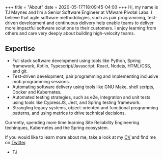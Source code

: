 +++
title = "About"
date = 2020-05-17T18:09:45-04:00
+++
Hi, my name is TJ Maynes and I’m a Senior Software Engineer at VMware Pivotal Labs. I believe that agile software methodologies, such as pair programming, test-driven development and continuous delivery help enable teams to deliver more impactful software solutions to their customers. I enjoy learning from others and care very deeply about building high-velocity teams.

## Expertise
- Full stack software development using tools like Python, Spring framework, Kotlin, Typescript/Javascript, React, Nodejs, HTML/CSS, and git.
- Test-driven development, pair programming and implementing inclusive mob programming sessions.
- Automating software delivery using tools like GNU Make, shell scripts, Docker and Kubernetes.
- Automated testing strategies, such as e2e, integration and unit tests using tools like CypressJS, Jest, and Spring testing framework.
- Strangling legacy systems, object-oriented and functional programming patterns, and using metrics to drive technical decisions.

Currently, spending more time learning Site Reliability Engineering techinques, Kubernetes and the Spring ecosystem.

If you would like to learn more about me, take a look at my [CV](/career/cv.pdf) and find me on [Twitter](https://twitter.com/tjmaynes).

- TJ
